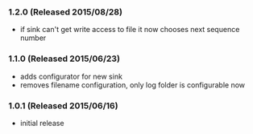 ### 1.2.0 (Released 2015/08/28)
* if sink can't get write access to file it now chooses next sequence number

### 1.1.0 (Released 2015/06/23)
* adds configurator for new sink
* removes filename configuration, only log folder is configurable now

### 1.0.1 (Released 2015/06/16)
* initial release
